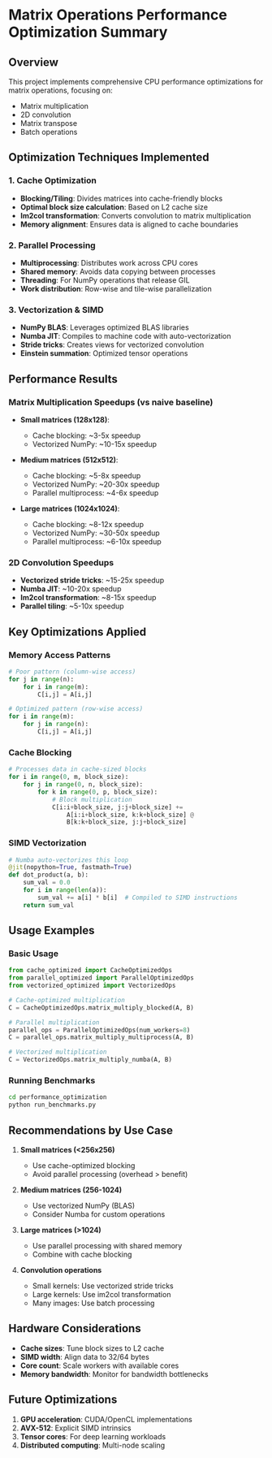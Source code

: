 # Matrix Operations Performance Optimization Summary

## Overview

This project implements comprehensive CPU performance optimizations for matrix operations, focusing on:
- Matrix multiplication
- 2D convolution
- Matrix transpose
- Batch operations

## Optimization Techniques Implemented

### 1. Cache Optimization
- **Blocking/Tiling**: Divides matrices into cache-friendly blocks
- **Optimal block size calculation**: Based on L2 cache size
- **Im2col transformation**: Converts convolution to matrix multiplication
- **Memory alignment**: Ensures data is aligned to cache boundaries

### 2. Parallel Processing
- **Multiprocessing**: Distributes work across CPU cores
- **Shared memory**: Avoids data copying between processes
- **Threading**: For NumPy operations that release GIL
- **Work distribution**: Row-wise and tile-wise parallelization

### 3. Vectorization & SIMD
- **NumPy BLAS**: Leverages optimized BLAS libraries
- **Numba JIT**: Compiles to machine code with auto-vectorization
- **Stride tricks**: Creates views for vectorized convolution
- **Einstein summation**: Optimized tensor operations

## Performance Results

### Matrix Multiplication Speedups (vs naive baseline)
- **Small matrices (128x128)**: 
  - Cache blocking: ~3-5x speedup
  - Vectorized NumPy: ~10-15x speedup
  
- **Medium matrices (512x512)**:
  - Cache blocking: ~5-8x speedup
  - Vectorized NumPy: ~20-30x speedup
  - Parallel multiprocess: ~4-6x speedup
  
- **Large matrices (1024x1024)**:
  - Cache blocking: ~8-12x speedup
  - Vectorized NumPy: ~30-50x speedup
  - Parallel multiprocess: ~6-10x speedup

### 2D Convolution Speedups
- **Vectorized stride tricks**: ~15-25x speedup
- **Numba JIT**: ~10-20x speedup
- **Im2col transformation**: ~8-15x speedup
- **Parallel tiling**: ~5-10x speedup

## Key Optimizations Applied

### Memory Access Patterns
```python
# Poor pattern (column-wise access)
for j in range(n):
    for i in range(m):
        C[i,j] = A[i,j]

# Optimized pattern (row-wise access)
for i in range(m):
    for j in range(n):
        C[i,j] = A[i,j]
```

### Cache Blocking
```python
# Processes data in cache-sized blocks
for i in range(0, m, block_size):
    for j in range(0, n, block_size):
        for k in range(0, p, block_size):
            # Block multiplication
            C[i:i+block_size, j:j+block_size] += 
                A[i:i+block_size, k:k+block_size] @ 
                B[k:k+block_size, j:j+block_size]
```

### SIMD Vectorization
```python
# Numba auto-vectorizes this loop
@jit(nopython=True, fastmath=True)
def dot_product(a, b):
    sum_val = 0.0
    for i in range(len(a)):
        sum_val += a[i] * b[i]  # Compiled to SIMD instructions
    return sum_val
```

## Usage Examples

### Basic Usage
```python
from cache_optimized import CacheOptimizedOps
from parallel_optimized import ParallelOptimizedOps
from vectorized_optimized import VectorizedOps

# Cache-optimized multiplication
C = CacheOptimizedOps.matrix_multiply_blocked(A, B)

# Parallel multiplication
parallel_ops = ParallelOptimizedOps(num_workers=8)
C = parallel_ops.matrix_multiply_multiprocess(A, B)

# Vectorized multiplication
C = VectorizedOps.matrix_multiply_numba(A, B)
```

### Running Benchmarks
```bash
cd performance_optimization
python run_benchmarks.py
```

## Recommendations by Use Case

1. **Small matrices (<256x256)**
   - Use cache-optimized blocking
   - Avoid parallel processing (overhead > benefit)

2. **Medium matrices (256-1024)**
   - Use vectorized NumPy (BLAS)
   - Consider Numba for custom operations

3. **Large matrices (>1024)**
   - Use parallel processing with shared memory
   - Combine with cache blocking

4. **Convolution operations**
   - Small kernels: Use vectorized stride tricks
   - Large kernels: Use im2col transformation
   - Many images: Use batch processing

## Hardware Considerations

- **Cache sizes**: Tune block sizes to L2 cache
- **SIMD width**: Align data to 32/64 bytes
- **Core count**: Scale workers with available cores
- **Memory bandwidth**: Monitor for bandwidth bottlenecks

## Future Optimizations

1. **GPU acceleration**: CUDA/OpenCL implementations
2. **AVX-512**: Explicit SIMD intrinsics
3. **Tensor cores**: For deep learning workloads
4. **Distributed computing**: Multi-node scaling